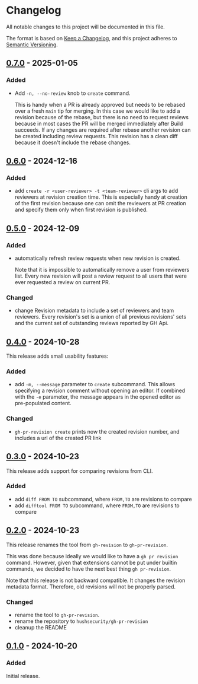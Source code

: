 <!-- markdownlint-configure-file { "MD024": { "siblings_only": true } } -->

# Changelog

All notable changes to this project will be documented in this file.

The format is based on [Keep a Changelog](https://keepachangelog.com/en/1.1.0/),
and this project adheres to [Semantic Versioning](https://semver.org/spec/v2.0.0.html).

## [0.7.0] - 2025-01-05

### Added

- Add `-n, --no-review` knob to `create` command.

  This is handy when a PR is already approved but needs to be rebased over a fresh
  `main` tip for merging. In this case we would like to add a revision because of the
  rebase, but there is no need to request reviews because in most cases the PR will be
  merged immediately after Build succeeds. If any changes are required after rebase
  another revision can be created including review requests. This revision has a clean
  diff because it doesn't include the rebase changes.

## [0.6.0] - 2024-12-16

### Added

- add `create -r <user-reviewer> -t <team-reviewer>` cli args to add reviewers at
  revision creation time. This is especially handy at creation of the first revision
  because one can omit the reviewers at PR creation and specify them only when
  first revision is published.

## [0.5.0] - 2024-12-09

### Added

- automatically refresh review requests when new revision is created.

  Note that it is impossible to automatically remove a user from reviewers list.
  Every new revision will post a review request to all users that were ever requested
  a review on current PR.

### Changed

- change Revision metadata to include a set of reviewers and team reviewers.
  Every revision's set is a union of all previous revisions' sets and the current set
  of outstanding reviews reported by GH Api.

## [0.4.0] - 2024-10-28

This release adds small usability features:

### Added

- add `-m, --message` parameter to `create` subcommand. This allows specifying a
  revision comment without opening an editor. If combined with the `-e` parameter,
  the message appears in the opened editor as pre-populated content.

### Changed

- `gh-pr-revision create` prints now the created revision number, and includes
  a url of the created PR link

## [0.3.0] - 2024-10-23

This release adds support for comparing revisions from CLI.

### Added

- add `diff FROM TO` subcommand, where `FROM,TO` are revisions to compare
- add `difftool FROM TO` subcommand, where `FROM,TO` are revisions to compare

## [0.2.0] - 2024-10-23

This release renames the tool from `gh-revision` to `gh-pr-revision`.

This was done because ideally we would like to have a `gh pr revision` command.
However, given that extensions cannot be put under builtin commands, we decided
to have the next best thing `gh pr-revision`.

Note that this release is not backward compatible. It changes the revision metadata
format. Therefore, old revisions will not be properly parsed.

### Changed

- rename the tool to `gh-pr-revision`.
- rename the repository to `hushsecurity/gh-pr-revision`
- cleanup the README

## [0.1.0] - 2024-10-20

### Added

Initial release.

[0.1.0]: https://github.com/hushsecurity/gh-pr-revision/releases/tag/v0.1.0
[0.2.0]: https://github.com/hushsecurity/gh-pr-revision/compare/v0.1.0...v0.2.0
[0.3.0]: https://github.com/hushsecurity/gh-pr-revision/compare/v0.2.0...v0.3.0
[0.4.0]: https://github.com/hushsecurity/gh-pr-revision/compare/v0.3.0...v0.4.0
[0.5.0]: https://github.com/hushsecurity/gh-pr-revision/compare/v0.4.0...v0.5.0
[0.6.0]: https://github.com/hushsecurity/gh-pr-revision/compare/v0.5.0...v0.6.0
[0.7.0]: https://github.com/hushsecurity/gh-pr-revision/compare/v0.6.0...v0.7.0

